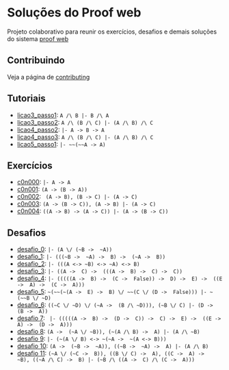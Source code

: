 # Soluções do Proof web

Projeto colaborativo para reunir os exercícios, desafios e demais soluções do sistema [proof web](http://lolita.dimap.ufrn.br/proofweb/)


## Contribuindo

Veja a página de [contributing](https://github.com/itepifanio/proof-web/blob/master/CONTRIBUTING.md)

## Tutoriais

- [licao3_passo1](https://github.com/itepifanio/proof-web/blob/master/tutoriais/licao3_passo1.txt): ` A /\ B |- B /\ A `
- [licao3_passo2](https://github.com/itepifanio/proof-web/blob/master/tutoriais/licao3_passo2.txt): ` A /\ (B /\ C) |- (A /\ B) /\ C `
- [licao4_passo2](https://github.com/itepifanio/proof-web/blob/master/tutoriais/licao4_passo2.txt): ` |- A -> B -> A `
- [licao4_passo3](https://github.com/itepifanio/proof-web/blob/master/tutoriais/licao4_passo3.txt): ` A /\ (B /\ C) |- (A /\ B) /\ C `
- [licao5_passo1](https://github.com/itepifanio/proof-web/blob/master/tutoriais/licao5_passo1.txt): ` |- ~~(~~A -> A) `

## Exercícios

- [c0n000](https://github.com/itepifanio/proof-web/blob/master/exercicios/c0n000.v): ` |- A -> A `
- [c0n001](https://github.com/itepifanio/proof-web/blob/master/exercicios/c0n001.v): ` (A -> (B -> A)) `
- [c0n002](https://github.com/itepifanio/proof-web/blob/master/exercicios/c0n002.v): ` (A -> B), (B -> C) |- (A -> C)`
- [c0n003](https://github.com/itepifanio/proof-web/blob/master/exercicios/c0n003.v): ` (A -> (B -> C)), (A -> B) |- (A -> C) `
- [c0n004](https://github.com/itepifanio/proof-web/blob/master/exercicios/c0n004.v): ` ((A -> B) -> (A -> C)) |- (A -> (B -> C)) `

## Desafios

- [desafio_0](https://github.com/itepifanio/proof-web/blob/master/desafios/desafio_0.txt): ` |- (A \/ (~B ->  ~A)) `
- [desafio_1](https://github.com/itepifanio/proof-web/blob/master/desafios/desafio_1.txt): ` |- (((~B ->  ~A) ->  B) ->  (~A ->  B)) `
- [desafio_2](https://github.com/itepifanio/proof-web/blob/master/desafios/desafio_2.txt): ` |- (((A <-> ~B) <-> ~A) <-> B) `
- [desafio_3](https://github.com/itepifanio/proof-web/blob/master/desafios/desafio_3.txt): ` |- ((A ->  C) ->  (((A ->  B) ->  C) ->  C)) `
- [desafio_4](https://github.com/itepifanio/proof-web/blob/master/desafios/desafio_4.txt): ` |- (((((A ->  B) ->  (C ->  False)) ->  D) ->  E) ->  ((E ->  A) ->  (C ->  A))) `
- [desafio_5](https://github.com/itepifanio/proof-web/blob/master/desafios/desafio_5.txt): ` ~(~~(~(A ->  E) ->  B) \/ ~~(C \/ (D ->  False))) |- ~(~~B \/ ~D) `
- [desafio_6](https://github.com/itepifanio/proof-web/blob/master/desafios/desafio_6.txt): ` ((~C \/ ~D) \/ (~A ->  (B /\ ~D))), (~B \/ C) |- (D ->  (B ->  A)) `
- [desafio 7](https://github.com/itepifanio/proof-web/blob/master/desafios/desafio_7.txt): ` |- (((((A ->  B) ->  (D ->  C)) ->  C) ->  E) ->  ((E ->  A) ->  (D ->  A)))`
- [desafio 8](https://github.com/itepifanio/proof-web/blob/master/desafios/desafio_8.txt): ` (A ->  (~A \/ ~B)), (~(A /\ B) ->  A) |- (A /\ ~B) `
- [desafio 9](https://github.com/itepifanio/proof-web/blob/master/desafios/desafio_9.txt): ` |- (~(A \/ B) <-> ~(~A ->  ~(A <-> B))) `
- [desafio 10](https://github.com/itepifanio/proof-web/blob/master/desafios/desafio_10.txt): ` (A ->  (~B ->  ~A)), ((~B ->  ~A) ->  A) |- (A /\ B) `
- [desafio 11](https://github.com/itepifanio/proof-web/blob/master/desafios/desafio_11.txt): ` (~A \/ (~C ->  B)), ((B \/ C) ->  A), ((C ->  A) ->  ~B), ((~A /\ C) ->  B) |- (~B /\ ((A ->  C) /\ (C ->  A))) `
